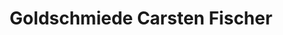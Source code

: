 ---
title: "Goldschmiede Carsten Fischer"
url: /essen/goldschmiede-carsten-fischer/
shop: Schmuck
---